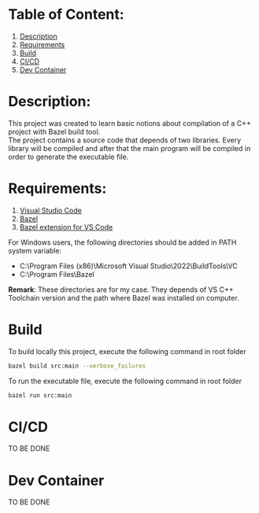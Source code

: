 # Table of Content:
1. [Description](#description)
1. [Requirements](#requirements)
2. [Build](#build)
3. [CI/CD](#cicd)
4. [Dev Container](#devcontainer)

# Description:
This project was created to learn basic notions about compilation of a C++ project with Bazel build tool.</br>
The project contains a source code that depends of two libraries. Every library will be compiled and after that the main program will be compiled in order to generate the executable file.

# Requirements:
1. [Visual Studio Code](https://code.visualstudio.com/download)
2. [Bazel](https://bazel.build/install)
3. [Bazel extension for VS Code](https://marketplace.visualstudio.com/items?itemName=BazelBuild.vscode-bazel)

For Windows users, the following directories should be added in PATH system variable:
- C:\Program Files (x86)\Microsoft Visual Studio\2022\BuildTools\VC
- C:\Program Files\Bazel

<b>Remark</b>: These directories are for my case. They depends of VS C++ Toolchain version and the path where Bazel was installed on computer.

# Build
To build locally this project, execute the following command in root folder
```bash
bazel build src:main --verbose_failures
```
To run the executable file, execute the following command in root folder
```bash
bazel run src:main
```
# CI/CD
TO BE DONE

# Dev Container
TO BE DONE